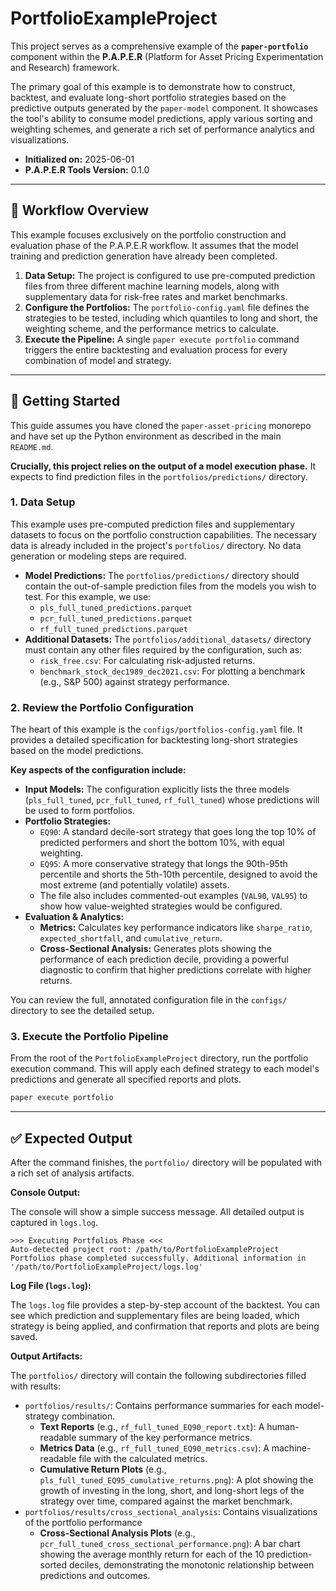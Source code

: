 # PortfolioExampleProject

This project serves as a comprehensive example of the **`paper-portfolio`** component within the **P.A.P.E.R** (Platform for Asset Pricing Experimentation and Research) framework.

The primary goal of this example is to demonstrate how to construct, backtest, and evaluate long-short portfolio strategies based on the predictive outputs generated by the `paper-model` component. It showcases the tool's ability to consume model predictions, apply various sorting and weighting schemes, and generate a rich set of performance analytics and visualizations.

- **Initialized on:** 2025-06-01
- **P.A.P.E.R Tools Version:** 0.1.0

---

## 📖 Workflow Overview

This example focuses exclusively on the portfolio construction and evaluation phase of the P.A.P.E.R workflow. It assumes that the model training and prediction generation have already been completed.

1.  **Data Setup:** The project is configured to use pre-computed prediction files from three different machine learning models, along with supplementary data for risk-free rates and market benchmarks.
2.  **Configure the Portfolios:** The `portfolio-config.yaml` file defines the strategies to be tested, including which quantiles to long and short, the weighting scheme, and the performance metrics to calculate.
3.  **Execute the Pipeline:** A single `paper execute portfolio` command triggers the entire backtesting and evaluation process for every combination of model and strategy.

---

## 🚀 Getting Started

This guide assumes you have cloned the `paper-asset-pricing` monorepo and have set up the Python environment as described in the main `README.md`.

**Crucially, this project relies on the output of a model execution phase.** It expects to find prediction files in the `portfolios/predictions/` directory.

### 1. Data Setup

This example uses pre-computed prediction files and supplementary datasets to focus on the portfolio construction capabilities. The necessary data is already included in the project's `portfolios/` directory. No data generation or modeling steps are required.

-   **Model Predictions:** The `portfolios/predictions/` directory should contain the out-of-sample prediction files from the models you wish to test. For this example, we use:
    -   `pls_full_tuned_predictions.parquet`
    -   `pcr_full_tuned_predictions.parquet`
    -   `rf_full_tuned_predictions.parquet`
-   **Additional Datasets:** The `portfolios/additional_datasets/` directory must contain any other files required by the configuration, such as:
    -   `risk_free.csv`: For calculating risk-adjusted returns.
    -   `benchmark_stock_dec1989_dec2021.csv`: For plotting a benchmark (e.g., S&P 500) against strategy performance.

### 2. Review the Portfolio Configuration

The heart of this example is the `configs/portfolios-config.yaml` file. It provides a detailed specification for backtesting long-short strategies based on the model predictions.

**Key aspects of the configuration include:**

-   **Input Models:** The configuration explicitly lists the three models (`pls_full_tuned`, `pcr_full_tuned`, `rf_full_tuned`) whose predictions will be used to form portfolios.
-   **Portfolio Strategies:**
    -   `EQ90`: A standard decile-sort strategy that goes long the top 10% of predicted performers and short the bottom 10%, with equal weighting.
    -   `EQ95`: A more conservative strategy that longs the 90th-95th percentile and shorts the 5th-10th percentile, designed to avoid the most extreme (and potentially volatile) assets.
    -   The file also includes commented-out examples (`VAL90`, `VAL95`) to show how value-weighted strategies would be configured.
-   **Evaluation & Analytics:**
    -   **Metrics:** Calculates key performance indicators like `sharpe_ratio`, `expected_shortfall`, and `cumulative_return`.
    -   **Cross-Sectional Analysis:** Generates plots showing the performance of each prediction decile, providing a powerful diagnostic to confirm that higher predictions correlate with higher returns.

You can review the full, annotated configuration file in the `configs/` directory to see the detailed setup.

### 3. Execute the Portfolio Pipeline

From the root of the `PortfolioExampleProject` directory, run the portfolio execution command. This will apply each defined strategy to each model's predictions and generate all specified reports and plots.

```bash
paper execute portfolio
```

---

## ✅ Expected Output

After the command finishes, the `portfolio/` directory will be populated with a rich set of analysis artifacts.

**Console Output:**

The console will show a simple success message. All detailed output is captured in `logs.log`.

```
>>> Executing Portfolios Phase <<<
Auto-detected project root: /path/to/PortfolioExampleProject
Portfolios phase completed successfully. Additional information in '/path/to/PortfolioExampleProject/logs.log'
```

**Log File (`logs.log`):**

The `logs.log` file provides a step-by-step account of the backtest. You can see which prediction and supplementary files are being loaded, which strategy is being applied, and confirmation that reports and plots are being saved.

**Output Artifacts:**

The `portfolios/` directory will contain the following subdirectories filled with results:

-   `portfolios/results/`: Contains performance summaries for each model-strategy combination.
    -   **Text Reports** (e.g., `rf_full_tuned_EQ90_report.txt`): A human-readable summary of the key performance metrics.
    -   **Metrics Data** (e.g., `rf_full_tuned_EQ90_metrics.csv`): A machine-readable file with the calculated metrics.
    -   **Cumulative Return Plots** (e.g., `pls_full_tuned_EQ95_cumulative_returns.png`): A plot showing the growth of investing in the long, short, and long-short legs of the strategy over time, compared against the market benchmark.
-   `portfolios/results/cross_sectional_analysis`: Contains visualizations of the portfolio performance
    -   **Cross-Sectional Analysis Plots** (e.g., `pcr_full_tuned_cross_sectional_performance.png`): A bar chart showing the average monthly return for each of the 10 prediction-sorted deciles, demonstrating the monotonic relationship between predictions and outcomes.